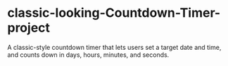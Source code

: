 # classic-looking-Countdown-Timer-project
A classic-style countdown timer that lets users set a target date and time, and counts down in days, hours, minutes, and seconds.
